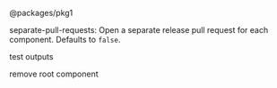 @packages/pkg1

separate-pull-requests:
Open a separate release pull request for each component. Defaults to `false`.

test outputs

remove root component
